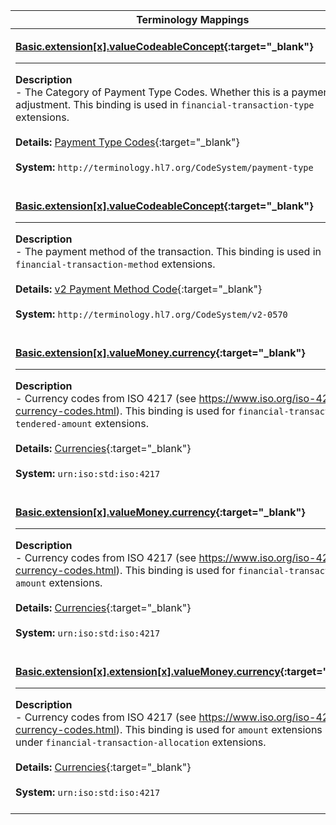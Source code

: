 |Terminology Mappings|
|---|
|<p>**[Basic.extension[x].valueCodeableConcept](https://fhir-ehr.cerner.com/r4/StructureDefinition/financial-transaction-type?_format=json){:target="_blank"}**<hr>**Description**<br>- The Category of Payment Type Codes. Whether this is a payment or adjustment. This binding is used in <code>financial-transaction-type</code> extensions.<br><br>**Details:** [Payment Type Codes](https://www.hl7.org/fhir/r4/valueset-payment-type.html){:target="_blank"}<br><br>**System:** `http://terminology.hl7.org/CodeSystem/payment-type`<br><br>|
|<p>**[Basic.extension[x].valueCodeableConcept](https://fhir-ehr.cerner.com/r4/StructureDefinition/financial-transaction-method?_format=json){:target="_blank"}**<hr>**Description**<br>- The payment method of the transaction. This binding is used in <code>financial-transaction-method</code> extensions.<br><br>**Details:** [v2 Payment Method Code](https://www.hl7.org/fhir/v2/0570/index.html){:target="_blank"}<br><br>**System:** `http://terminology.hl7.org/CodeSystem/v2-0570`<br><br>|
|<p>**[Basic.extension[x].valueMoney.currency](https://fhir-ehr.cerner.com/r4/StructureDefinition/financial-transaction-tendered-amount?_format=json){:target="_blank"}**<hr>**Description**<br>- Currency codes from ISO 4217 (see https://www.iso.org/iso-4217-currency-codes.html). This binding is used for <code>financial-transaction-tendered-amount</code> extensions.<br><br>**Details:** [Currencies](https://hl7.org/fhir/r4/valueset-currencies.html){:target="_blank"}<br><br>**System:** `urn:iso:std:iso:4217`<br><br>|
|<p>**[Basic.extension[x].valueMoney.currency](https://fhir-ehr.cerner.com/r4/StructureDefinition/financial-transaction-tendered-amount?_format=json){:target="_blank"}**<hr>**Description**<br>- Currency codes from ISO 4217 (see https://www.iso.org/iso-4217-currency-codes.html). This binding is used for <code>financial-transaction-amount</code> extensions.<br><br>**Details:** [Currencies](https://hl7.org/fhir/r4/valueset-currencies.html){:target="_blank"}<br><br>**System:** `urn:iso:std:iso:4217`<br><br>|
|<p>**[Basic.extension[x].extension[x].valueMoney.currency](#custom-extensions){:target="_blank"}**<hr>**Description**<br>- Currency codes from ISO 4217 (see https://www.iso.org/iso-4217-currency-codes.html). This binding is used for <code>amount</code> extensions nested under <code>financial-transaction-allocation</code> extensions.<br><br>**Details:** [Currencies](https://hl7.org/fhir/r4/valueset-currencies.html){:target="_blank"}<br><br>**System:** `urn:iso:std:iso:4217`<br><br>|